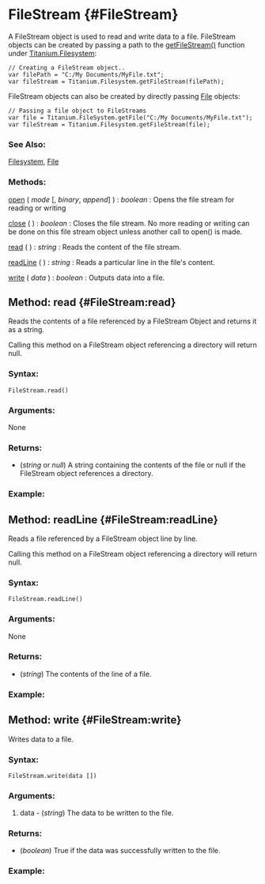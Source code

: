 FileStream {#FileStream}
========================

A FileStream object is used to read and write data to a file. FileStream objects can be created by passing a path to the [getFileStream()][Filesystem:getFileStream] function under [Titanium.Filesystem][Filesystem]:

	// Creating a FileStream object..
	var filePath = "C:/My Documents/MyFile.txt";
	var fileStream = Titanium.Filesystem.getFileStream(filePath);

FileStream objects can also be created by directly passing [File][] objects:

	// Passing a file object to FileStreams
	var file = Titanium.FileSystem.getFile("C:/My Documents/MyFile.txt");
	var fileStream = Titanium.Filesystem.getFileStream(file);

### See Also:

[Filesystem][], [File][]

### Methods:

[open][] ( *mode* \[, *binary*, *append*\] ) : *boolean*
: Opens the file stream for reading or writing

[close][] ( ) : *boolean*
: Closes the file stream.  No more reading or writing can be done on this file stream object unless another call to open() is made.

[read][] ( ) : *string*
: Reads the content of the file stream.

[readLine][] ( ) : *string*
: Reads a particular line in the file's content.

[write][] ( *data* ) : *boolean*
: Outputs data into a file.



Method: read {#FileStream:read}
-------------------------

Reads the contents of a file referenced by a FileStream Object and returns it as a string.

Calling this method on a FileStream object referencing a directory will return null.

### Syntax:

	FileStream.read()

### Arguments:

None

### Returns:

- (*string* or *null*) A string containing the contents of the file or null if the FileStream object references a directory.

### Example:



Method: readLine {#FileStream:readLine}
---------------------------------

Reads a file referenced by a FileStream object line by line.

Calling this method on a FileStream object referencing a directory will return null.

### Syntax:

	FileStream.readLine()

### Arguments:

None

### Returns:

- (*string*) The contents of the line of a file.

### Example:



Method: write {#FileStream:write}
---------------------------

Writes data to a file.

### Syntax:

	FileStream.write(data [])

### Arguments:

1. data - (*string*) The data to be written to the file.

### Returns:

- (*boolean*) True if the data was successfully written to the file.

### Example:


[open]: #FileStream:open
[close]: #FileStream:close
[read]: #FileStream:read
[readLine]: #FileStream:readLine
[write]: #FileStream:write

[File]: /Data/File
[Filesystem]: /Data/Titanium.Filesystem
[Filesystem:getFile]: /Data/Titanium.Filesystem#Titanium.Filesystem:getFile
[Filesystem:getFileStream]: /Data/Titanium.Filesystem#Titanium.Filesystem:getFileStream
[Filesystem:getUserDirectory]: /Data/Titanium.Filesystem#Titanium.Filesystem:getUserDirectory
[Filesystem:getDesktopDirectory]: /Data/Titanium.Filesystem#Titanium.Filesystem:getDesktopDirectory